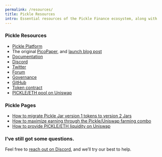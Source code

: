 ```yaml
---
permalink: /resources/
title: Pickle Resources
intro: Essential resources of the Pickle Finance ecosystem, along with some key extended help articles.
---
```


### Pickle Resources

- [Pickle Platform](https://app.pickle.finance)
- The original [PicoPaper](https://pickle.finance/pickle-pico-paper-en.pdf), and [launch blog post](https://medium.com/@picklefinance/pickle-finance-launch-beea2eb8eacb)
- [Documentation](https://docs.pickle.finance)
- [Discord](http://discord.gg/gR85hmC)
- [Twitter](https://twitter.com/picklefinance)
- [Forum](https://forum.pickle.finance)
- [Governance](https://snapshot.page/#/pickle)
- [GitHub](http://github.com/pickle-finance/protocol)
- [Token contract](https://etherscan.io/address/0x429881672b9ae42b8eba0e26cd9c73711b891ca5)
- [PICKLE/ETH pool on Uniswap](https://uniswap.info/pair/0xdc98556Ce24f007A5eF6dC1CE96322d65832A819)

### Pickle Pages

- [How to migrate Pickle Jar version 1 tokens to version 2 Jars](/jar2-migration/)
- [How to maximize earning through the Pickle/Uniswap farming combo](/uniswap-pickle/)
- [How to provide PICKLE/ETH liquidity on Uniswap](/uniswap-liquidity/)

### I’ve still got some questions.

Feel free to [reach out on Discord](http://discord.gg/gR85hmC), and we’ll try our best to help.